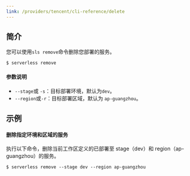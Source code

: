 ```yaml
---
link: /providers/tencent/cli-reference/delete
---
```


## 简介
您可以使用`sls remove`命令删除您部署的服务。
```
$ serverless remove
```


#### 参数说明
- `--stage`或 `-s`：目标部署环境，默认为`dev`。
- `--region`或`-r`：目标部署区域，默认为 `ap-guangzhou`。


## 示例

#### 删除指定环境和区域的服务
执行以下命令，删除当前工作区定义的已部署至 stage（dev）和 region（ap-guangzhou）的服务。
```
$ serverless remove --stage dev --region ap-guangzhou
```


